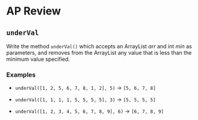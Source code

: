 # AP Review

## `underVal`

Write the method `underVal()` which accepts an ArrayList *arr* and int *min* as parameters, and removes from the ArrayList any value that is less than the minimum value specified.

### Examples

- `underVal([1, 2, 5, 6, 7, 8, 1, 2], 5)` -> `[5, 6, 7, 8]`

- `underVal([1, 1, 1, 1, 5, 5, 5, 5], 3)` -> `[5, 5, 5, 5]`

- `underVal([1, 2, 3, 4, 5, 6, 7, 8, 9], 6)` -> `[6, 7, 8, 9]`
